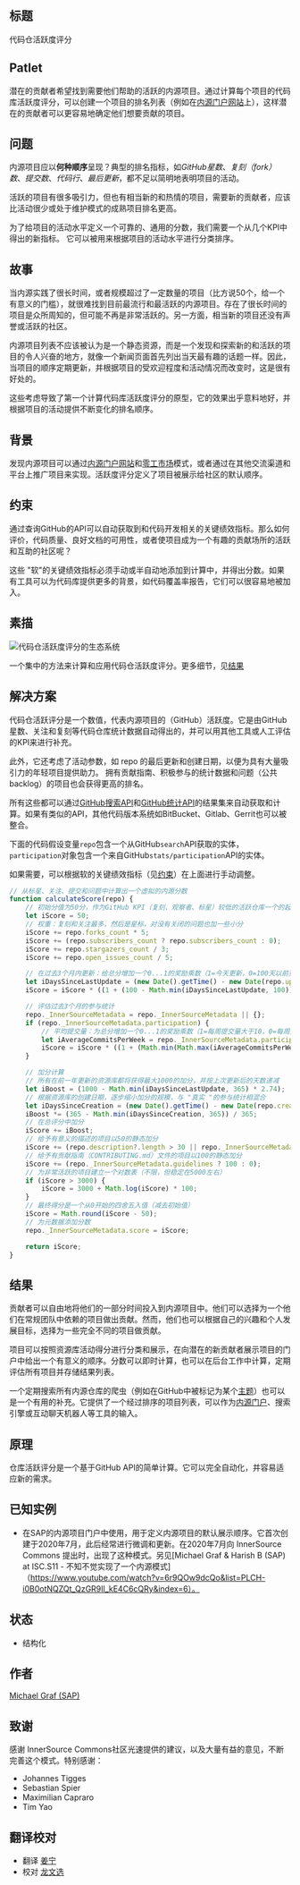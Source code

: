 ## 标题

代码仓活跃度评分

## Patlet

潜在的贡献者希望找到需要他们帮助的活跃的内源项目。通过计算每个项目的代码库活跃度评分，可以创建一个项目的排名列表（例如在[内源门户网站](内源-portal.md)上），这样潜在的贡献者可以更容易地确定他们想要贡献的项目。

## 问题

内源项目应以**何种顺序**呈现？典型的排名指标，如*GitHub星数*、*复刻（fork）数*、*提交数*、*代码行*、*最后更新*，都不足以简明地表明项目的活动。

活跃的项目有很多吸引力，但也有相当新的和热情的项目，需要新的贡献者，应该比活动很少或处于维护模式的成熟项目排名更高。

为了给项目的活动水平定义一个可靠的、通用的分数，我们需要一个从几个KPI中得出的新指标。
它可以被用来根据项目的活动水平进行分类排序。

## 故事

当内源实践了很长时间，或者规模超过了一定数量的项目（比方说50个，给一个有意义的门槛），就很难找到目前最流行和最活跃的内源项目。存在了很长时间的项目是众所周知的，但可能不再是非常活跃的。另一方面，相当新的项目还没有声誉或活跃的社区。

内源项目列表不应该被认为是一个静态资源，而是一个发现和探索新的和活跃的项目的令人兴奋的地方，就像一个新闻页面首先列出当天最有趣的话题一样。因此，当项目的顺序定期更新，并根据项目的受欢迎程度和活动情况而改变时，这是很有好处的。

这些考虑导致了第一个计算代码库活跃度评分的原型，它的效果出乎意料地好，并根据项目的活动提供不断变化的排名顺序。

## 背景

发现内源项目可以通过[内源门户网站](innersource-portal.md)和[零工市场](gig-marketplace.md)模式，或者通过在其他交流渠道和平台上推广项目来实现。活跃度评分定义了项目被展示给社区的默认顺序。

## 约束

通过查询GitHub的API可以自动获取到和代码开发相关的关键绩效指标。那么如何评价，代码质量、良好文档的可用性，或者使项目成为一个有趣的贡献场所的活跃和互助的社区呢？

这些 "软"的关键绩效指标必须手动或半自动地添加到计算中，并得出分数。如果有工具可以为代码库提供更多的背景，如代码覆盖率报告，它们可以很容易地被加入。

## 素描

![代码仓活跃度评分的生态系统](../../../assets/img/repository_activity_score.png)

一个集中的方法来计算和应用代码仓活跃度评分。更多细节，见[结果](#结果)

## 解决方案

代码仓活跃评分是一个数值，代表内源项目的（GitHub）活跃度。它是由GitHub星数、关注和复刻等代码仓库统计数据自动得出的，并可以用其他工具或人工评估的KPI来进行补充。

此外，它还考虑了活动参数，如 repo 的最后更新和创建日期，以便为具有大量吸引力的年轻项目提供助力。
拥有贡献指南、积极参与的统计数据和问题（公共backlog）的项目也会获得更高的排名。

所有这些都可以通过[GitHub搜索API](https://docs.github.com/en/rest/search#search-repositories)和[GitHub统计API](https://docs.github.com/en/rest/metrics/statistics)的结果集来自动获取和计算。如果有类似的API，其他代码版本系统如BitBucket、Gitlab、Gerrit也可以被整合。

下面的代码假设变量`repo`包含一个从GitHub`search`API获取的实体，`participation`对象包含一个来自GitHub`stats/participation`API的实体。

如果需要，可以根据软的关键绩效指标（见[约束](#约束)）在上面进行手动调整。

``` javascript
// 从标星、关注、提交和问题中计算出一个虚拟的内源分数
function calculateScore(repo) {
    // 初始分值为50分，作为GitHub KPI（复刻、观察者、标星）较低的活跃仓库一个的起点
    let iScore = 50;
    // 权重：复刻和关注最多，然后是星标，对没有关闭的问题也加一些小分
    iScore += repo.forks_count * 5;
    iScore += (repo.subscribers_count ? repo.subscribers_count : 0);
    iScore += repo.stargazers_count / 3;
    iScore += repo.open_issues_count / 5;

    // 在过去3个月内更新：给总分增加一个0...1的奖励乘数（1=今天更新，0=100天以前更新）
    let iDaysSinceLastUpdate = (new Date().getTime() - new Date(repo.updated_at).getTime()) / 1000 / 86400;
    iScore = iScore * ((1 + (100 - Math.min(iDaysSinceLastUpdate, 100))) / 100);

    // 评估过去3个月的参与统计
    repo._InnerSourceMetadata = repo._InnerSourceMetadata || {};
    if (repo._InnerSourceMetadata.participation) {
        // 平均提交量：为总分增加一个0...1的奖励乘数（1=每周提交量大于10，0=每周提交量小于3）
        let iAverageCommitsPerWeek = repo._InnerSourceMetadata.participation.slice(-13).reduce((a, b) => a + b) / 13;
        iScore = iScore * ((1 + (Math.min(Math.max(iAverageCommitsPerWeek - 3, 0), 7))) / 7);
    }

    // 加分计算
    // 所有在前一年更新的资源库都将获得最大1000的加分，并按上次更新后的天数递减
    let iBoost = (1000 - Math.min(iDaysSinceLastUpdate, 365) * 2.74);
    // 根据资源库的创建日期，逐步缩小加分的规模，与 "真实 "的参与统计相混合
    let iDaysSinceCreation = (new Date().getTime() - new Date(repo.created_at).getTime()) / 1000 / 86400;
    iBoost *= (365 - Math.min(iDaysSinceCreation, 365)) / 365;
    // 在总评分中加分
    iScore += iBoost;
    // 给予有意义的描述的项目以50的静态加分
    iScore += (repo.description?.length > 30 || repo._InnerSourceMetadata.motivation?.length > 30 ? 50 : 0);
    // 给予有贡献指南（CONTRIBUTING.md）文件的项目以100的静态加分
    iScore += (repo._InnerSourceMetadata.guidelines ? 100 : 0);
    // 为非常活跃的项目建立一个对数表（不限，但稳定在5000左右）
    if (iScore > 3000) {
        iScore = 3000 + Math.log(iScore) * 100;
    }
    // 最终得分是一个从0开始的四舍五入值（减去初始值）
    iScore = Math.round(iScore - 50);
    // 为元数据添加分数
    repo._InnerSourceMetadata.score = iScore;

    return iScore;
}
```

## 结果

贡献者可以自由地将他们的一部分时间投入到内源项目中。他们可以选择为一个他们在常规团队中依赖的项目做出贡献。然而，他们也可以根据自己的兴趣和个人发展目标，选择为一些完全不同的项目做贡献。

项目可以按照资源库活动得分进行分类和展示，在向潜在的新贡献者展示项目的门户中给出一个有意义的顺序。分数可以即时计算，也可以在后台工作中计算，定期评估所有项目并存储结果列表。

一个定期搜索所有内源仓库的爬虫（例如在GitHub中被标记为某个[主题](https://github.com/topics)）也可以是一个有用的补充。它提供了一个经过排序的项目列表，可以作为[内源门户](innersource-portal.md)、搜索引擎或互动聊天机器人等工具的输入。

## 原理

仓库活跃评分是一个基于GitHub API的简单计算。它可以完全自动化，并容易适应新的需求。

## 已知实例

* 在SAP的内源项目门户中使用，用于定义内源项目的默认展示顺序。它首次创建于2020年7月，此后经常进行微调和更新。在2020年7月向 InnerSource Commons 提出时，出现了这种模式。另见[Michael Graf & Harish B (SAP) at ISC.S11 - 不知不觉实现了一个内源模式]（https://www.youtube.com/watch?v=6r9QOw9dcQo&list=PLCH-i0B0otNQZQt_QzGR9Il_kE4C6cQRy&index=6）。

## 状态

* 结构化

## 作者

[Michael Graf (SAP)](mailto:mi.graf@sap.com)

## 致谢

感谢 InnerSource Commons社区光速提供的建议，以及大量有益的意见，不断完善这个模式。特别感谢：

* Johannes Tigges
* Sebastian Spier
* Maximilian Capraro
* Tim Yao

## 翻译校对

* 翻译 [姜宁](https://github.com/willemjiang)
* 校对 [龙文选](https://github.com/hncslwx)
  